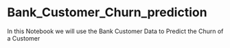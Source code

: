# Bank_Customer_Churn_prediction
In this Notebook we will use the Bank Customer Data to Predict the Churn of a Customer
